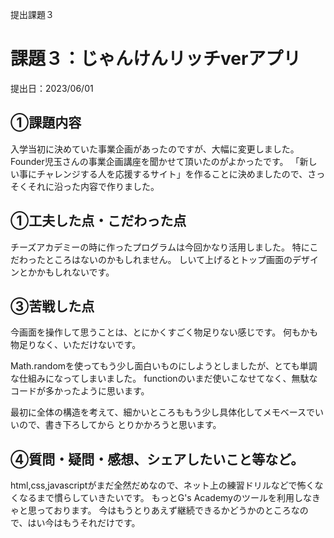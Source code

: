 提出課題３
# 課題３：じゃんけんリッチverアプリ

提出日：2023/06/01
## ①課題内容
入学当初に決めていた事業企画があったのですが、大幅に変更しました。
Founder児玉さんの事業企画講座を聞かせて頂いたのがよかったです。
「新しい事にチャレンジする人を応援するサイト」を作ることに決めましたので、さっそくそれに沿った内容で作りました。
  
## ①工夫した点・こだわった点
チーズアカデミーの時に作ったプログラムは今回かなり活用しました。
特にこだわったところはないのかもしれません。
しいて上げるとトップ画面のデザインとかかもしれないです。

## ③苦戦した点
今画面を操作して思うことは、とにかくすごく物足りない感じです。
何もかも物足りなく、いただけないです。

Math.randomを使ってもう少し面白いものにしようとしましたが、とても単調な仕組みになってしまいました。
functionのいまだ使いこなせてなく、無駄なコードが多かったように思います。

最初に全体の構造を考えて、細かいところももう少し具体化してメモベースでいいので、書き下ろしてから
とりかかろうと思います。

## ④質問・疑問・感想、シェアしたいこと等など。
html,css,javascriptがまだ全然だめなので、ネット上の練習ドリルなどで怖くなくなるまで慣らしていきたいです。
もっとG's Academyのツールを利用しなきゃと思っております。
今はもうとりあえず継続できるかどうかのところなので、はい今はもうそれだけです。
